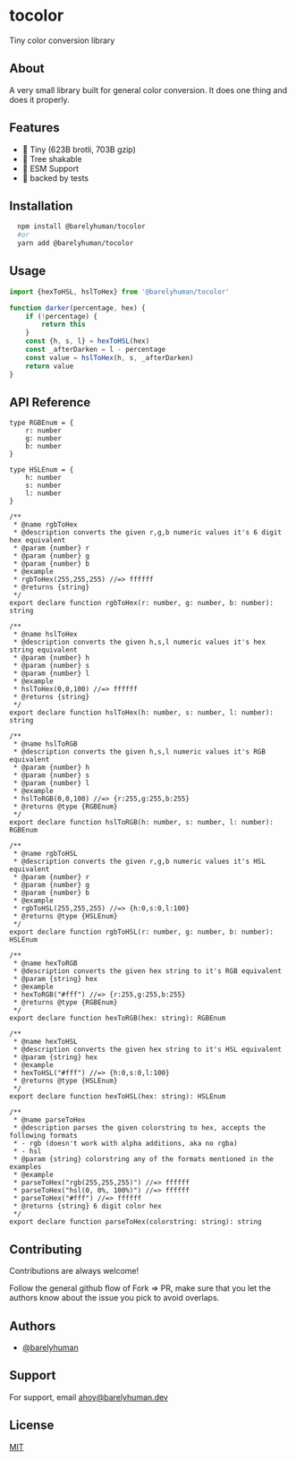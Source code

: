 # tocolor

Tiny color conversion library

## About

A very small library built for general color conversion. It does one thing and does it properly.

## Features

- 🤏 Tiny (623B brotli, 703B gzip)
- 🌳 Tree shakable
- 🌟 ESM Support
- 🦍 backed by tests

## Installation

```sh
  npm install @barelyhuman/tocolor
  #or
  yarn add @barelyhuman/tocolor
```

## Usage

```js
import {hexToHSL, hslToHex} from '@barelyhuman/tocolor'

function darker(percentage, hex) {
	if (!percentage) {
		return this
	}
	const {h, s, l} = hexToHSL(hex)
	const _afterDarken = l - percentage
	const value = hslToHex(h, s, _afterDarken)
	return value
}
```

## API Reference

```tsx
type RGBEnum = {
	r: number
	g: number
	b: number
}

type HSLEnum = {
	h: number
	s: number
	l: number
}

/**
 * @name rgbToHex
 * @description converts the given r,g,b numeric values it's 6 digit hex equivalent
 * @param {number} r
 * @param {number} g
 * @param {number} b
 * @example
 * rgbToHex(255,255,255) //=> ffffff
 * @returns {string}
 */
export declare function rgbToHex(r: number, g: number, b: number): string

/**
 * @name hslToHex
 * @description converts the given h,s,l numeric values it's hex string equivalent
 * @param {number} h
 * @param {number} s
 * @param {number} l
 * @example
 * hslToHex(0,0,100) //=> ffffff
 * @returns {string}
 */
export declare function hslToHex(h: number, s: number, l: number): string

/**
 * @name hslToRGB
 * @description converts the given h,s,l numeric values it's RGB equivalent
 * @param {number} h
 * @param {number} s
 * @param {number} l
 * @example
 * hslToRGB(0,0,100) //=> {r:255,g:255,b:255}
 * @returns @type {RGBEnum}
 */
export declare function hslToRGB(h: number, s: number, l: number): RGBEnum

/**
 * @name rgbToHSL
 * @description converts the given r,g,b numeric values it's HSL equivalent
 * @param {number} r
 * @param {number} g
 * @param {number} b
 * @example
 * rgbToHSL(255,255,255) //=> {h:0,s:0,l:100}
 * @returns @type {HSLEnum}
 */
export declare function rgbToHSL(r: number, g: number, b: number): HSLEnum

/**
 * @name hexToRGB
 * @description converts the given hex string to it's RGB equivalent
 * @param {string} hex
 * @example
 * hexToRGB("#fff") //=> {r:255,g:255,b:255}
 * @returns @type {RGBEnum}
 */
export declare function hexToRGB(hex: string): RGBEnum

/**
 * @name hexToHSL
 * @description converts the given hex string to it's HSL equivalent
 * @param {string} hex
 * @example
 * hexToHSL("#fff") //=> {h:0,s:0,l:100}
 * @returns @type {HSLEnum}
 */
export declare function hexToHSL(hex: string): HSLEnum

/**
 * @name parseToHex
 * @description parses the given colorstring to hex, accepts the following formats
 * - rgb (doesn't work with alpha additions, aka no rgba)
 * - hsl
 * @param {string} colorstring any of the formats mentioned in the examples
 * @example
 * parseToHex("rgb(255,255,255)") //=> ffffff
 * parseToHex("hsl(0, 0%, 100%)") //=> ffffff
 * parseToHex("#fff") //=> ffffff
 * @returns {string} 6 digit color hex
 */
export declare function parseToHex(colorstring: string): string
```

## Contributing

Contributions are always welcome!

Follow the general github flow of Fork => PR, make sure that you let the authors know about the issue you pick to avoid overlaps.

## Authors

- [@barelyhuman](https://www.github.com/barelyhuman)

## Support

For support, email <ahoy@barelyhuman.dev>

## License

[MIT](/license)
